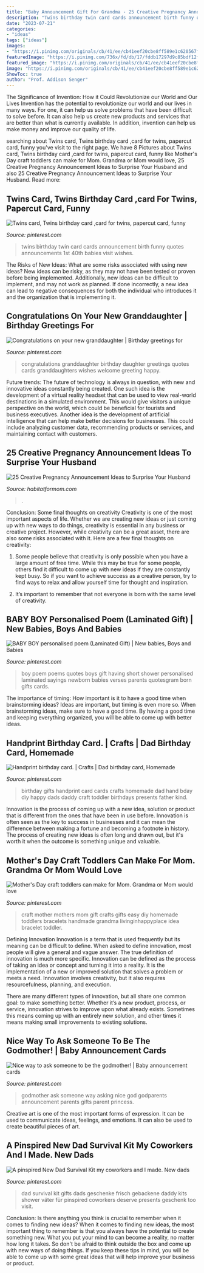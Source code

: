 ```yaml
---
title: "Baby Announcement Gift For Grandma - 25 Creative Pregnancy Announcement Ideas To Surprise Your Husband"
description: "Twins birthday twin card cards announcement birth funny quotes announcements 1st 40th babies visit wishes"
date: "2023-07-21"
categories:
- "ideas"
tags: ["ideas"]
images:
- "https://i.pinimg.com/originals/cb/41/ee/cb41eef20cbe8ff589e1c620567fa37d.jpg"
featuredImage: "https://i.pinimg.com/736x/fd/db/17/fddb17297d9c85bdf12f0c8687339c3a.jpg"
featured_image: "https://i.pinimg.com/originals/cb/41/ee/cb41eef20cbe8ff589e1c620567fa37d.jpg"
image: "https://i.pinimg.com/originals/cb/41/ee/cb41eef20cbe8ff589e1c620567fa37d.jpg"
ShowToc: true
author: "Prof. Addison Senger"
---
```



The Significance of Invention: How it Could Revolutionize our World and Our Lives
Invention has the potential to revolutionize our world and our lives in many ways. For one, it can help us solve problems that have been difficult to solve before. It can also help us create new products and services that are better than what is currently available. In addition, invention can help us make money and improve our quality of life.

	

		
searching about Twins card, Twins birthday card ,card for twins, papercut card, funny you've visit to the right page. We have 8 Pictures about Twins card, Twins birthday card ,card for twins, papercut card, funny like Mother&#039;s Day craft toddlers can make for Mom. Grandma or Mom would love, 25 Creative Pregnancy Announcement Ideas to Surprise Your Husband and also 25 Creative Pregnancy Announcement Ideas to Surprise Your Husband. Read more:
		
    
## Twins Card, Twins Birthday Card ,card For Twins, Papercut Card, Funny

<img loading=lazy src="https://i.pinimg.com/736x/3b/02/40/3b0240a327a8371171d836a11622ba5c--twin-birth-announcements-twins-announcement-ideas.jpg" onerror="this.onerror=null;this.src='https://tse2.mm.bing.net/th?id=OIP._55hVI6JCWDYR5uvd9HH7QHaJ4&amp;pid=15.1';" alt="Twins card, Twins birthday card ,card for twins, papercut card, funny">

_Source: pinterest.com_

>twins birthday twin card cards announcement birth funny quotes announcements 1st 40th babies visit wishes. 

	

The Risks of New Ideas: What are some risks associated with using new ideas?
New ideas can be risky, as they may not have been tested or proven before being implemented. Additionally, new ideas can be difficult to implement, and may not work as planned. If done incorrectly, a new idea can lead to negative consequences for both the individual who introduces it and the organization that is implementing it.

    
## Congratulations On Your New Granddaughter | Birthday Greetings For

<img loading=lazy src="https://i.pinimg.com/736x/c2/4c/4a/c24c4a99e5b320332695819c11443b72--congratulations-on-granddaughters.jpg" onerror="this.onerror=null;this.src='https://tse4.mm.bing.net/th?id=OIP.C9GN0qQGqxdlrigEnbt4hAHaKF&amp;pid=15.1';" alt="Congratulations on your new granddaughter | Birthday greetings for">

_Source: pinterest.com_

>congratulations granddaughter birthday daughter greetings quotes cards granddaughters wishes welcome greeting happy. 

	

Future trends:
The future of technology is always in question, with new and innovative ideas constantly being created. One such idea is the development of a virtual reality headset that can be used to view real-world destinations in a simulated environment. This would give visitors a unique perspective on the world, which could be beneficial for tourists and business executives. Another idea is the development of artificial intelligence that can help make better decisions for businesses. This could include analyzing customer data, recommending products or services, and maintaining contact with customers.

    
## 25 Creative Pregnancy Announcement Ideas To Surprise Your Husband

<img loading=lazy src="https://habitatformom.com/wp-content/uploads/2020/02/5607efdc0cb740b0dae51248589ba6f5-min-768x1024.jpg" onerror="this.onerror=null;this.src='https://tse3.mm.bing.net/th?id=OIP.l8WylTsVe9xC7vELgU4heQHaJ4&amp;pid=15.1';" alt="25 Creative Pregnancy Announcement Ideas to Surprise Your Husband">

_Source: habitatformom.com_

>. 

	

Conclusion: Some final thoughts on creativity
Creativity is one of the most important aspects of life. Whether we are creating new ideas or just coming up with new ways to do things, creativity is essential in any business or creative project. However, while creativity can be a great asset, there are also some risks associated with it. Here are a few final thoughts on creativity: 
1. Some people believe that creativity is only possible when you have a large amount of free time. While this may be true for some people, others find it difficult to come up with new ideas if they are constantly kept busy. So if you want to achieve success as a creative person, try to find ways to relax and allow yourself time for thought and inspiration. 

2. It’s important to remember that not everyone is born with the same level of creativity.

    
## BABY BOY Personalised Poem (Laminated Gift) | New Babies, Boys And Babies

<img loading=lazy src="https://s-media-cache-ak0.pinimg.com/736x/03/44/ab/0344ab9d349eca2db7dab6e123492393.jpg" onerror="this.onerror=null;this.src='https://tse2.mm.bing.net/th?id=OIP.Tu4yuRXwXz8NueZ6mZbNyAAAAA&amp;pid=15.1';" alt="BABY BOY personalised poem (Laminated Gift) | New babies, Boys and Babies">

_Source: pinterest.com_

>boy poem poems quotes boys gift having short shower personalised laminated sayings newborn babies verses parents quotesgram born gifts cards. 

	

The importance of timing: How important is it to have a good time when brainstorming ideas?
Ideas are important, but timing is even more so. When brainstorming ideas, make sure to have a good time. By having a good time and keeping everything organized, you will be able to come up with better ideas.

    
## Handprint Birthday Card. | Crafts | Dad Birthday Card, Homemade

<img loading=lazy src="https://i.pinimg.com/736x/02/12/a7/0212a76eb86944a9d2513e206e23196f--diy-handprint-gifts-birthday-handprint-art.jpg?b=t" onerror="this.onerror=null;this.src='https://tse2.mm.bing.net/th?id=OIP.kySq8Ri9F0l_spsRL6jxtgHaJr&amp;pid=15.1';" alt="Handprint birthday card. | Crafts | Dad birthday card, Homemade">

_Source: pinterest.com_

>birthday gifts handprint card cards crafts homemade dad hand bday diy happy dads daddy craft toddler birthdays presents father kind. 

	

Innovation is the process of coming up with a new idea, solution or product that is different from the ones that have been in use before. Innovation is often seen as the key to success in businesses and it can mean the difference between making a fortune and becoming a footnote in history. The process of creating new ideas is often long and drawn out, but it's worth it when the outcome is something unique and valuable.

    
## Mother&#039;s Day Craft Toddlers Can Make For Mom. Grandma Or Mom Would Love

<img loading=lazy src="https://i.pinimg.com/736x/fd/db/17/fddb17297d9c85bdf12f0c8687339c3a.jpg" onerror="this.onerror=null;this.src='https://tse2.mm.bing.net/th?id=OIP.ITPFh2AggsXKpYZ5uViH3QHaPH&amp;pid=15.1';" alt="Mother&#039;s Day craft toddlers can make for Mom. Grandma or Mom would love">

_Source: pinterest.com_

>craft mother mothers mom gift crafts gifts easy diy homemade toddlers bracelets handmade grandma livinginhappyplace idea bracelet toddler. 

	

Defining Innovation
Innovation is a term that is used frequently but its meaning can be difficult to define. When asked to define innovation, most people will give a general and vague answer. The true definition of innovation is much more specific.
Innovation can be defined as the process of taking an idea or concept and turning it into a reality. It is the implementation of a new or improved solution that solves a problem or meets a need. Innovation involves creativity, but it also requires resourcefulness, planning, and execution.

There are many different types of innovation, but all share one common goal: to make something better. Whether it’s a new product, process, or service, innovation strives to improve upon what already exists. Sometimes this means coming up with an entirely new solution, and other times it means making small improvements to existing solutions.

    
## Nice Way To Ask Someone To Be The Godmother! | Baby Announcement Cards

<img loading=lazy src="https://i.pinimg.com/originals/cb/41/ee/cb41eef20cbe8ff589e1c620567fa37d.jpg" onerror="this.onerror=null;this.src='https://tse1.mm.bing.net/th?id=OIP.HUj1MrYervFNxPfJKtEtCgHaJ4&amp;pid=15.1';" alt="Nice way to ask someone to be the godmother! | Baby announcement cards">

_Source: pinterest.com_

>godmother ask someone way asking nice god godparents announcement parents gifts parent princess. 

	

Creative art is one of the most important forms of expression. It can be used to communicate ideas, feelings, and emotions. It can also be used to create beautiful pieces of art.

    
## A Pinspired New Dad Survival Kit My Coworkers And I Made. New Dads

<img loading=lazy src="https://i.pinimg.com/736x/6f/b2/19/6fb2190c98534a1b0016ef454beb3075.jpg" onerror="this.onerror=null;this.src='https://tse3.mm.bing.net/th?id=OIP.VWxlOZp3IuxS8CGsAES39QHaJ3&amp;pid=15.1';" alt="A pinspired New Dad Survival Kit my coworkers and I made. New dads">

_Source: pinterest.com_

>dad survival kit gifts dads geschenke frisch gebackene daddy kits shower väter für pinspired coworkers deserve presents geschenk too visit. 

	

Conclusion: Is there anything you think is crucial to remember when it comes to finding new ideas?
When it comes to finding new ideas, the most important thing to remember is that you always have the potential to create something new. What you put your mind to can become a reality, no matter how long it takes. So don't be afraid to think outside the box and come up with new ways of doing things. If you keep these tips in mind, you will be able to come up with some great ideas that will help improve your business or product.

